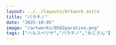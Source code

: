 ```yaml
---
layout: ../../layouts/Artwork.astro
title: "パラチノ"
date: "2025-10-05"
image: "/artworks/0582paratino.png"
tags: ["ハルスベリヤ","パラチノ","おじさん"]
---
```


